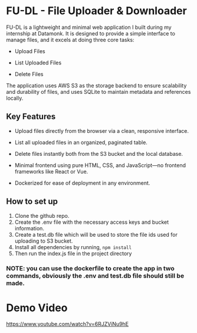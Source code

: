 # FU-DL - File Uploader & Downloader

FU-DL is a lightweight and minimal web application I built during my internship at Datamonk. It is designed to provide a simple interface to manage files, and it excels at doing three core tasks:

- Upload Files

- List Uploaded Files

- Delete Files

The application uses AWS S3 as the storage backend to ensure scalability and durability of files, and uses SQLite to maintain metadata and references locally.

## Key Features

- Upload files directly from the browser via a clean, responsive interface.

- List all uploaded files in an organized, paginated table.

- Delete files instantly both from the S3 bucket and the local database.

- Minimal frontend using pure HTML, CSS, and JavaScript—no frontend frameworks like React or Vue.

- Dockerized for ease of deployment in any environment.

## How to set up

1. Clone the github repo.
2. Create the .env file with the necessary access keys and bucket information.
3. Create a test.db file which will be used to store the file ids used for uploading to S3 bucket.
4. Install all dependencies by running,
   `npm install`
5. Then run the index.js file in the project directory

### NOTE: you can use the dockerfile to create the app in two commands, obviously the .env and test.db file should still be made.

# Demo Video

https://www.youtube.com/watch?v=6RJZViNu9hE
